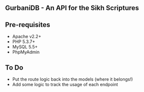 ## GurbaniDB - An API for the Sikh Scriptures

## Pre-requisites
* Apache v2.2+
* PHP 5.3.7+
* MySQL 5.5+
* PhpMyAdmin

## To Do
* Put the route logic back into the models (where it belongs!)
* Add some logic to track the usage of each endpoint